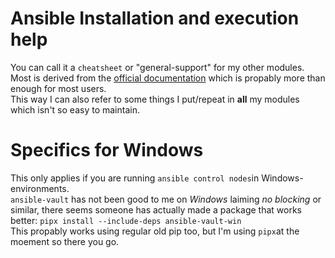 Ansible Installation and execution help
=======================================
You can call it a `cheatsheet` or "general-support" for my other modules. Most is derived from the [official documentation](https://docs.ansible.com/ansible/latest/installation_guide/intro_installation.html) which is propably more than enough for most users.   
This way I can also refer to some things I put/repeat in **all** my modules which isn't so easy to maintain.

# Specifics for Windows
This only applies if you are running `ansible control nodes`in Windows-environments.  
`ansible-vault` has not been good to me on *Windows* laiming *no blocking* or similar, there seems someone has actually made a package that works better:
`pipx install --include-deps ansible-vault-win`  
This propably works using regular old pip too, but I'm using `pipx`at the moement so there you go.